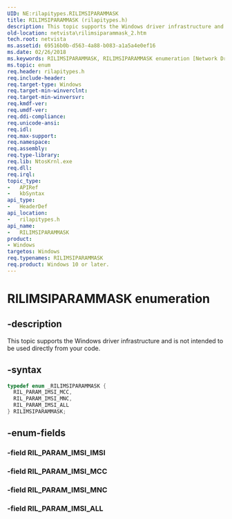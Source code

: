 ```yaml
---
UID: NE:rilapitypes.RILIMSIPARAMMASK
title: RILIMSIPARAMMASK (rilapitypes.h)
description: This topic supports the Windows driver infrastructure and is not intended to be used directly from your code.
old-location: netvista\rilimsiparammask_2.htm
tech.root: netvista
ms.assetid: 69516b0b-d563-4a88-b083-a1a5a4e0ef16
ms.date: 02/26/2018
ms.keywords: RILIMSIPARAMMASK, RILIMSIPARAMMASK enumeration [Network Drivers Starting with Windows Vista], RIL_PARAM_IMSI_ALL, RIL_PARAM_IMSI_MCC, RIL_PARAM_IMSI_MNC, netvista.rilimsiparammask_2, rilapitypes/RILIMSIPARAMMASK, rilapitypes/RIL_PARAM_IMSI_ALL, rilapitypes/RIL_PARAM_IMSI_MCC, rilapitypes/RIL_PARAM_IMSI_MNC
ms.topic: enum
req.header: rilapitypes.h
req.include-header:
req.target-type: Windows
req.target-min-winverclnt:
req.target-min-winversvr:
req.kmdf-ver:
req.umdf-ver:
req.ddi-compliance:
req.unicode-ansi:
req.idl:
req.max-support:
req.namespace:
req.assembly:
req.type-library:
req.lib: NtosKrnl.exe
req.dll:
req.irql:
topic_type:
-	APIRef
-	kbSyntax
api_type:
-	HeaderDef
api_location:
-	rilapitypes.h
api_name:
-	RILIMSIPARAMMASK
product:
- Windows
targetos: Windows
req.typenames: RILIMSIPARAMMASK
req.product: Windows 10 or later.
---
```


# RILIMSIPARAMMASK enumeration


## -description


This topic supports the Windows driver infrastructure and is not intended to be used directly from your code.


## -syntax


```cpp
typedef enum _RILIMSIPARAMMASK {
  RIL_PARAM_IMSI_MCC,
  RIL_PARAM_IMSI_MNC,
  RIL_PARAM_IMSI_ALL
} RILIMSIPARAMMASK;
```


## -enum-fields




### -field RIL_PARAM_IMSI_IMSI


### -field RIL_PARAM_IMSI_MCC


### -field RIL_PARAM_IMSI_MNC


### -field RIL_PARAM_IMSI_ALL


